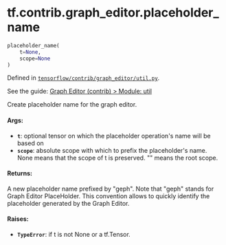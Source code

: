 <div itemscope itemtype="http://developers.google.com/ReferenceObject">
<meta itemprop="name" content="tf.contrib.graph_editor.placeholder_name" />
</div>

# tf.contrib.graph_editor.placeholder_name

``` python
placeholder_name(
    t=None,
    scope=None
)
```



Defined in [`tensorflow/contrib/graph_editor/util.py`](https://www.tensorflow.org/code/tensorflow/contrib/graph_editor/util.py).

See the guide: [Graph Editor (contrib) > Module: util](../../../../../api_guides/python/contrib.graph_editor.md#Module_util)

Create placeholder name for the graph editor.

#### Args:

* <b>`t`</b>: optional tensor on which the placeholder operation's name will be based
    on
* <b>`scope`</b>: absolute scope with which to prefix the placeholder's name. None
    means that the scope of t is preserved. "" means the root scope.

#### Returns:

  A new placeholder name prefixed by "geph". Note that "geph" stands for
    Graph Editor PlaceHolder. This convention allows to quickly identify the
    placeholder generated by the Graph Editor.

#### Raises:

* <b>`TypeError`</b>: if t is not None or a tf.Tensor.